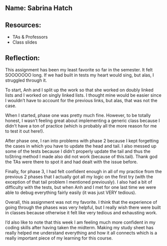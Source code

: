 ## Name: Sabrina Hatch

## Resources:
+ TAs & Professors
+ Class slides

## Reflection:

This assignment has been my least favorite so far in the semester. It felt SOOOOOOO long. If we had built in tests my heart would sing, but alas, I struggled through it. 

To start, Anh and I split up the work so that she worked on doubly linked lists and I worked on singly linked lists. I thought mine would be easier since I wouldn’t have to account for the previous links, but alas, that was not the case. 

When I started, phase one was pretty much fine. However, to be totally honest, I wasn’t feeling great about implementing a generic class because I didn’t have a ton of practice (which is probably all the more reason for me to test it out here!). 

After phase one, I ran into problems with phase 2 because I kept forgetting the cases in which you have to update the head and tail. I also messed up some of the tests because I didn’t properly update the tail and thus the toString method I made also did not work (because of this.tail). Thank god the TAs were there to spot it and had dealt with the issue before. 

Finally, for phase 3, I had felt confident enough in all of my practice from the previous 2 phases that I actually got all my logic on the first try (with the exception of that tail problem I mentioned previously). I also had a bit of difficulty with the tests, but when Anh and I met for one last time we were able to debug everything fairly easily (it was just VERY tedious). 

Overall, this assignment was not my favorite. I think that the experience of going through the phases was very helpful, but I really wish there were built in classes because otherwise it felt like very tedious and exhausting work.

I’d also like to note that this week I am feeling much more confident in my coding skills after having taken the midterm. Making my study sheet has really helped me understand everything and how it all connects which is a really important piece of my learning for this course. 
